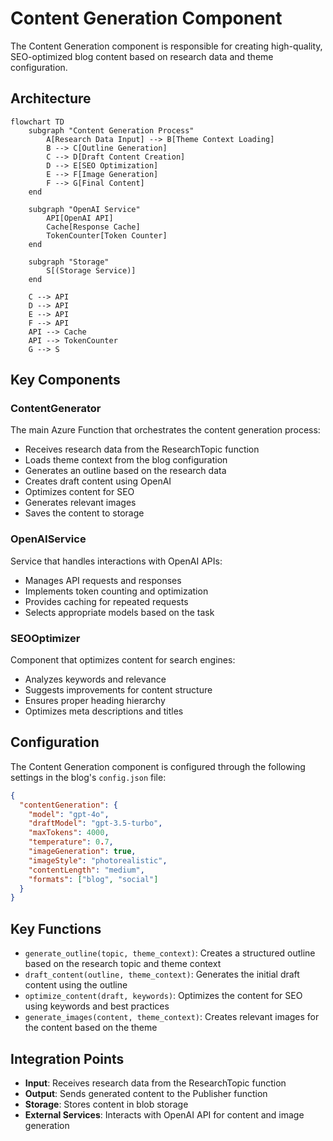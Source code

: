 # Content Generation Component

The Content Generation component is responsible for creating high-quality, SEO-optimized blog content based on research data and theme configuration.

## Architecture

```mermaid
flowchart TD
    subgraph "Content Generation Process"
        A[Research Data Input] --> B[Theme Context Loading]
        B --> C[Outline Generation]
        C --> D[Draft Content Creation]
        D --> E[SEO Optimization]
        E --> F[Image Generation]
        F --> G[Final Content]
    end

    subgraph "OpenAI Service"
        API[OpenAI API]
        Cache[Response Cache]
        TokenCounter[Token Counter]
    end

    subgraph "Storage"
        S[(Storage Service)]
    end

    C --> API
    D --> API
    E --> API
    F --> API
    API --> Cache
    API --> TokenCounter
    G --> S
```

## Key Components

### ContentGenerator

The main Azure Function that orchestrates the content generation process:

- Receives research data from the ResearchTopic function
- Loads theme context from the blog configuration
- Generates an outline based on the research data
- Creates draft content using OpenAI
- Optimizes content for SEO
- Generates relevant images
- Saves the content to storage

### OpenAIService

Service that handles interactions with OpenAI APIs:

- Manages API requests and responses
- Implements token counting and optimization
- Provides caching for repeated requests
- Selects appropriate models based on the task

### SEOOptimizer

Component that optimizes content for search engines:

- Analyzes keywords and relevance
- Suggests improvements for content structure
- Ensures proper heading hierarchy
- Optimizes meta descriptions and titles

## Configuration

The Content Generation component is configured through the following settings in the blog's `config.json` file:

```json
{
  "contentGeneration": {
    "model": "gpt-4o",
    "draftModel": "gpt-3.5-turbo",
    "maxTokens": 4000,
    "temperature": 0.7,
    "imageGeneration": true,
    "imageStyle": "photorealistic",
    "contentLength": "medium",
    "formats": ["blog", "social"]
  }
}
```

## Key Functions

- `generate_outline(topic, theme_context)`: Creates a structured outline based on the research topic and theme context
- `draft_content(outline, theme_context)`: Generates the initial draft content using the outline
- `optimize_content(draft, keywords)`: Optimizes the content for SEO using keywords and best practices
- `generate_images(content, theme_context)`: Creates relevant images for the content based on the theme

## Integration Points

- **Input**: Receives research data from the ResearchTopic function
- **Output**: Sends generated content to the Publisher function
- **Storage**: Stores content in blob storage
- **External Services**: Interacts with OpenAI API for content and image generation
